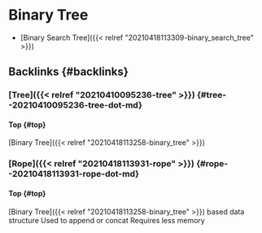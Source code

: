 # Binary Tree


-   [Binary Search Tree]({{< relref "20210418113309-binary_search_tree" >}})


## Backlinks {#backlinks}


### [Tree]({{< relref "20210410095236-tree" >}}) {#tree--20210410095236-tree-dot-md}


#### Top {#top}

[Binary Tree]({{< relref "20210418113258-binary_tree" >}})


### [Rope]({{< relref "20210418113931-rope" >}}) {#rope--20210418113931-rope-dot-md}


#### Top {#top}

[Binary Tree]({{< relref "20210418113258-binary_tree" >}}) based data structure Used to append or concat Requires less memory
